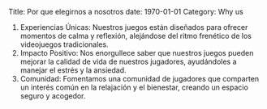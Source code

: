 Title: Por que elegirnos a nosotros
date: 1970-01-01
Category: Why us

1. Experiencias Únicas: Nuestros juegos están diseñados para ofrecer momentos de calma y reflexión, alejándose del ritmo frenético de los videojuegos tradicionales.
2. Impacto Positivo: Nos enorgullece saber que nuestros juegos pueden mejorar la calidad de vida de nuestros jugadores, ayudándoles a manejar el estrés y la ansiedad.
3. Comunidad: Fomentamos una comunidad de jugadores que comparten un interés común en la relajación y el bienestar, creando un espacio seguro y acogedor.
